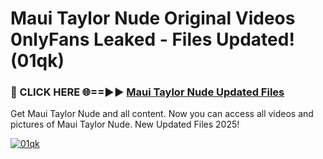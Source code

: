 # Maui Taylor Nude Original Videos 0nlyFans Leaked - Files Updated! (01qk)

<h3>🔴 CLICK HERE 🌐==►► <a href="https://tinyurl.com/4mcuefdz" rel="nofollow">Maui Taylor Nude Updated Files</a></h3>

Get Maui Taylor Nude and all content. Now you can access all videos and pictures of Maui Taylor Nude. New Updated Files 2025!

[![01qk](https://i.imgur.com/StAQSOY.gif)](https://tinyurl.com/4mcuefdz)
